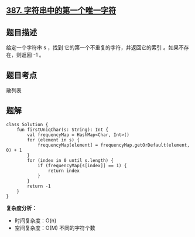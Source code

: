 ## [387. 字符串中的第一个唯一字符](https://leetcode.cn/problems/first-unique-character-in-a-string/description/)

## 题目描述

给定一个字符串 s ，找到 它的第一个不重复的字符，并返回它的索引 。如果不存在，则返回 -1 。

## 题目考点

散列表

## 题解
 
```
class Solution {
    fun firstUniqChar(s: String): Int {
        val frequencyMap = HashMap<Char, Int>()
        for (element in s) {
            frequencyMap[element] = frequencyMap.getOrDefault(element, 0) + 1
        }
        for (index in 0 until s.length) {
            if (frequencyMap[s[index]] == 1) {
                return index
            }
        }
        return -1
    }
}
```

**复杂度分析：**

- 时间复杂度：O(n)
- 空间复杂度：O(M) 不同的字符个数 
